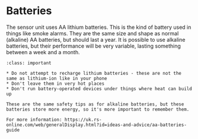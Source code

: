 # Batteries

The sensor unit uses AA lithium batteries.  This is the kind of battery used in things like smoke alarms. They are the same size and shape as normal (alkaline) AA batteries, but should last a year.  It is possible to use alkaline batteries, but their performance will be very variable, lasting something between a week and a month.  


```{admonition} Safety
:class: important

* Do not attempt to recharge lithium batteries - these are not the same as lithium-ion like in your phone
* Don't leave them in very hot places
* Don't run battery-operated devices under things where heat can build up

These are the same safety tips as for alkaline batteries, but these batteries store more energy, so it's more important to remember them.

For more information: https://uk.rs-online.com/web/generalDisplay.html?id=ideas-and-advice/aa-batteries-guide

```